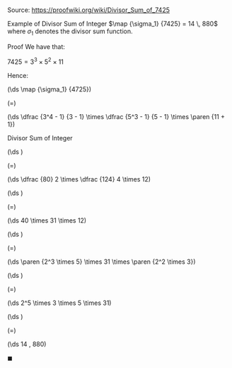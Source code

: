 # 

Source: https://proofwiki.org/wiki/Divisor_Sum_of_7425

Example of Divisor Sum of Integer
$\map {\sigma_1} {7425} = 14 \, 880$
where $\sigma_1$ denotes the divisor sum function.


Proof
We have that:

$7425 = 3^3 \times 5^2 \times 11$

Hence:














\(\ds \map {\sigma_1} {4725}\)

\(=\)







\(\ds \dfrac {3^4 - 1} {3 - 1} \times \dfrac {5^3 - 1} {5 - 1} \times \paren {11 + 1}\)





Divisor Sum of Integer














\(\ds \)

\(=\)







\(\ds \dfrac {80} 2 \times \dfrac {124} 4 \times 12\)




















\(\ds \)

\(=\)







\(\ds 40 \times 31 \times 12\)




















\(\ds \)

\(=\)







\(\ds \paren {2^3 \times 5} \times 31 \times \paren {2^2 \times 3}\)




















\(\ds \)

\(=\)







\(\ds 2^5 \times 3 \times 5 \times 31\)




















\(\ds \)

\(=\)







\(\ds 14 \, 880\)









$\blacksquare$





